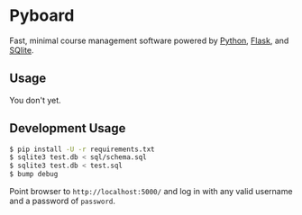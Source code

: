 # Pyboard

Fast, minimal course management software powered by [Python](http://www.python.org/), [Flask](https://github.com/mitsuhiko/flask), and [SQlite](http://www.sqlite.org/).

## Usage

You don't yet.

## Development Usage

```bash
$ pip install -U -r requirements.txt
$ sqlite3 test.db < sql/schema.sql
$ sqlite3 test.db < test.sql
$ bump debug
```

Point browser to `http://localhost:5000/` and log in with any valid username and a password of `password`.
